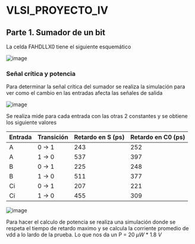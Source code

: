 # VLSI_PROYECTO_IV
## Parte 1. Sumador de un bit
La celda FAHDLLX0 tiene el siguiente esquemático

![image](https://github.com/user-attachments/assets/3c9c347e-7ee5-421a-acb8-47d122e7f2a4)

### Señal crítica y potencia
Para determinar la señal crítica del sumador se realiza la simulación para ver como el cambio en las entradas afecta las señales de salida

![image](https://github.com/user-attachments/assets/b65bd10f-5857-4e10-a600-4319a9f0a4c0)

Se realiza mide para cada entrada con las otras 2 constantes y se obtiene los siguiente valores

| Entrada | Transición | Retardo en S (ps)| Retardo en C0 (ps)|
|---------|------------|------------------|-------------------|
| A       | 0 → 1      | 243              | 252               |
| A       | 1 → 0      | 537              | 397               |
| B       | 0 → 1      | 225              | 248               |
| B       | 1 → 0      | 511              | 377               |
| Ci      | 0 → 1      | 207              | 221               |
| Ci      | 1 → 0      | 455              | 309               |

![image](https://github.com/user-attachments/assets/469e101b-c3f5-4f93-ae5f-f9e7a11eade3)

Para hacer el calculo de potencia se realiza una simulación donde se respeta el tiempo de retardo maximo y se calcula la corriente promedio de vdd a lo lardo de la prueba.
Lo que nos da un P = 20 $\mu W$ * 1.8 $V$
